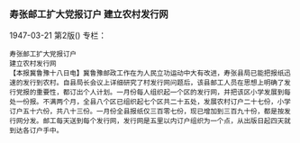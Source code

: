 ### 寿张邮工扩大党报订户  建立农村发行网

1947-03-21
第2版()
专栏：

    寿张邮工扩大党报订户
    建立农村发行网
    【本报冀鲁豫十八日电】冀鲁豫邮政工作在为人民立功运动中大有改进，寿张县局已能把报纸迅速的发行到农村。自县局长会议上详细研究了村发行网问题后，该县邮工人员在思想上明确了发行党报的重要性，都订出个人计划。一月份每人组织起一个区的发行网，并把该区小学发展到每处一份报。不满两个月，全县八个区已组织起七个区共二十五处，发展农村订户二十七份，小学订户五十六份，共八十三份。一月份全县报纸仅三百零七份，现已增加到三百九十份，都是按发行网分发。邮工每天送到每个发行网，发行网是五里以内订户组织为一个点，从出版日起四天就到达各订户手中。
